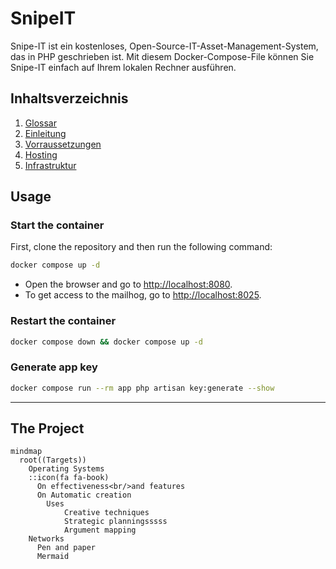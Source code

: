 # SnipeIT

Snipe-IT ist ein kostenloses, Open-Source-IT-Asset-Management-System, das in PHP geschrieben ist. Mit diesem Docker-Compose-File können Sie Snipe-IT einfach auf Ihrem lokalen Rechner ausführen.

## Inhaltsverzeichnis

1. [Glossar](./docs/00_Glossar.md)
2. [Einleitung](./docs/01_Einleitung.md)
3. [Vorraussetzungen](./docs/02_Vorraussetzungen.md)
4. [Hosting](./docs/03_Hosting.md)
5. [Infrastruktur](./docs/04_Infrastruktur.md)

## Usage

### Start the container

First, clone the repository and then run the following command:

```bash
docker compose up -d
```

- Open the browser and go to <http://localhost:8080>.
- To get access to the mailhog, go to <http://localhost:8025>.

### Restart the container

```bash
docker compose down && docker compose up -d
```

### Generate app key

```bash
docker compose run --rm app php artisan key:generate --show
```

---

## The Project

```mermaid
mindmap
  root((Targets))
    Operating Systems
    ::icon(fa fa-book)
      On effectiveness<br/>and features
      On Automatic creation
        Uses
            Creative techniques
            Strategic planningsssss
            Argument mapping
    Networks
      Pen and paper
      Mermaid
```
